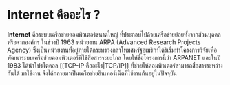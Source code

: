 # Internet คืออะไร ?
**Internet** คือระบบเครือข่ายคอมพิวเตอร์ขนาดใหญ่ ที่ประกอบไปด้วยเครือข่ายย่อยทั้งจากส่วนบุคคลหรือจากองค์กร ในช่วงปี 1963 หน่วยงาน ARPA (Advanced Research Projects Agency) ซึ่งเป็นหน่วยงานที่อยู่ภายใต้กระทรวงกลาโหมสหรัฐอเมริกาได้ริเริ่มทำโครงการวิจัยเพื่อพัฒนาระบบเครื่อข่ายคอมพิวเตอร์ที่ใช้สื่อสารระยะไกล โดยให้ชื่อโครงการนี้ว่า ARPANET และในปี 1983 ได้นำโปรโตคอล [[TCP-IP คืออะไร|TCP/IP]] ที่ช่วยให้คอมพิวเตอร์สามารถสื่อสารระหว่างกันได้
มาใช้งาน จึงได้กลายมาเป็นเครือข่ายอินเทอร์เน็ตที่ใช้งานกันอยู่ในปัจจุบัน
